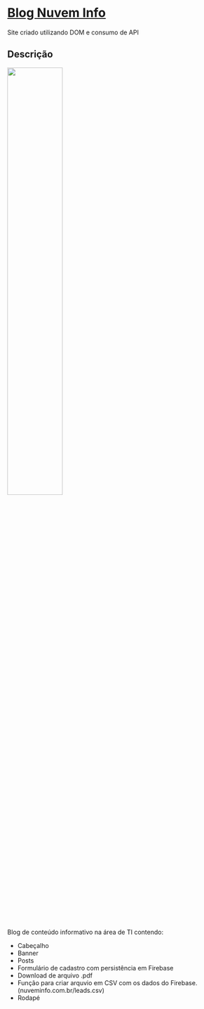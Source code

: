 # <a href="http://nuveminfo.com.br">Blog Nuvem Info</a>

Site criado utilizando DOM e consumo de API

## Descrição

<img src="../assets/nuvem-info-blog.png" height="50%" width="50%" />

Blog de conteúdo informativo na área de TI contendo: 

- Cabeçalho
- Banner
- Posts
- Formulário de cadastro com persistência em Firebase
- Download de arquivo .pdf
- Função para criar arquvio em CSV com os dados do Firebase. (nuveminfo.com.br/leads.csv)
- Rodapé
